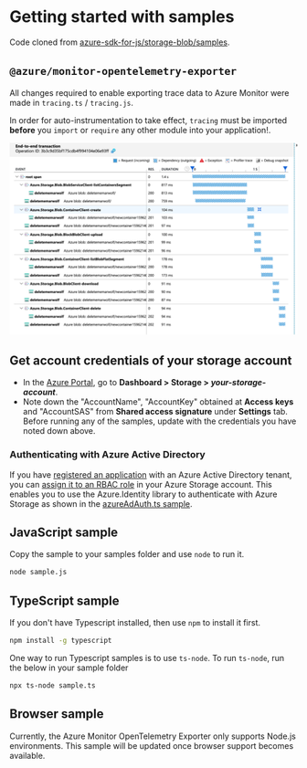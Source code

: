 # Getting started with samples

Code cloned from [azure-sdk-for-js/storage-blob/samples](https://github.com/Azure/azure-sdk-for-js/tree/master/sdk/storage/storage-blob/samples).

## `@azure/monitor-opentelemetry-exporter`

All changes required to enable exporting trace data to Azure Monitor were made in `tracing.ts` / `tracing.js`.

In order for auto-instrumentation to take effect, `tracing` must be imported **before** you `import` or `require` any other module into your application!.

![AzureMonitorImage](./images/storage.png)

## Get account credentials of your storage account

- In the [Azure Portal](https://portal.azure.com), go to **Dashboard > Storage > _your-storage-account_**.
- Note down the "AccountName", "AccountKey" obtained at **Access keys** and "AccountSAS" from **Shared access signature** under **Settings** tab.
  Before running any of the samples, update with the credentials you have noted down above.

### Authenticating with Azure Active Directory

If you have [registered an application](https://docs.microsoft.com/azure/active-directory/develop/quickstart-register-app) with an Azure Active Directory tenant, you can [assign it to an RBAC role](https://docs.microsoft.com/azure/storage/common/storage-auth-aad) in your Azure Storage account. This enables you to use the Azure.Identity library to authenticate with Azure Storage as shown in the [azureAdAuth.ts sample](https://github.com/Azure/azure-sdk-for-js/blob/master/sdk/storage/storage-blob/samples/typescript/src/azureAdAuth.ts).

## JavaScript sample

Copy the sample to your samples folder and use `node` to run it.

```bash
node sample.js
```

## TypeScript sample

If you don't have Typescript installed, then use `npm` to install it first.

```bash
npm install -g typescript
```

One way to run Typescript samples is to use `ts-node`. To run `ts-node`, run the below in your sample folder

```bash
npx ts-node sample.ts
```

## Browser sample

Currently, the Azure Monitor OpenTelemetry Exporter only supports Node.js environments. This sample will be updated once browser support becomes available.

<!-- Running these samples in the browser requires a bundler. While we give examples using Webpack, any bundler will do!

First, install webpack and webpack-cli.

```bash
npm install --save-dev webpack webpack-cli
```

Next, run webpack on the sample code to produce an optimized browser bundle.

```bash
npx webpack sample.js
```

This will produce `dist/main.js`. Reference this file in an HTML file script tag and open the file in a browser to run the sample.

```html
<script src="./dist/main.js"></script>
``` -->
